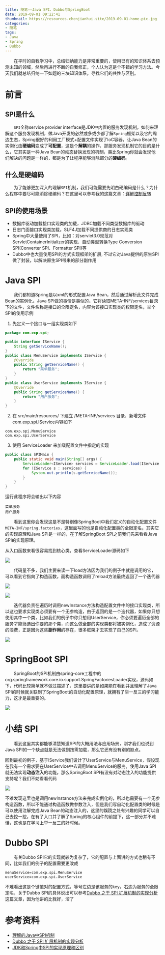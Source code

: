 ```yaml
---
title: 随笔——Java SPI、Dubbo与SpringBoot
date: 2019-09-01 09:22:41
thumbnail: https://resources.chenjianhui.site/2019-09-01-home-pic.jpg
categories: 
- 随笔
tags: 
- Java
- Spring
- Dubbo
---
```


&emsp;&emsp;在平时的自我学习中，总结归纳能力是非常重要的，使用已有的知识体系去预测未知的领域，然后再进行不断的自我修正，个人认为这是个不错的学习方法。今天我们就总结归纳一下如题的三块知识体系，寻找它们的共性与区别。

<!-- more -->

# 前言

## SPI是什么

&emsp;&emsp;`SPI`全称service provider interface是JDK中内置的服务发现机制，如何来理解这个服务发现机制，做Java开发的必然或多或少都了解`Spring`框架以及它的周边生态，Spring很好的利用工厂模式+配置文件实现了IoC容器，让Java Bean的实例化由**硬编码**变成了**可配置**，这是个**解耦**的操作，那服务发现机制它的目的是什么，它其实是一种Java Bean的动态替换发现的机制，类比Spring你就会发现他们解决的问题是一样的，都是为了让程序能够消除部分的**硬编码**。

## 什么是硬编码

&emsp;&emsp;为了能够更加深入的理解`SPI`机制，我们可能需要先明白硬编码是什么？为什么程序中要尽可能消除硬编码？在这里可以参考我的这篇文章：[详解控制反转](https://github.com/calebman/spring-note/blob/master/notes/ioc/%E8%AF%A6%E8%A7%A3%E6%8E%A7%E5%88%B6%E5%8F%8D%E8%BD%AC.md)

## SPI的使用场景

* 数据库驱动加载接口实现类的加载，JDBC加载不同类型数据库的驱动
* 日志门面接口实现类加载，SLF4J加载不同提供商的日志实现类
* Spring中大量使用了SPI，比如：对servlet3.0规范对ServletContainerInitializer的实现、自动类型转换Type Conversion SPI(Converter SPI、Formatter SPI)等
* Dubbo中也大量使用SPI的方式实现框架的扩展, 不过它对Java提供的原生SPI做了封装，以解决原生SPI带来的部分副作用

# Java SPI

&emsp;&emsp;我们都知道Spring是以xml的形式配置Java Bean，然后通过解析此文件完成Bean的实例化，Java SPI做的事情是类似的，它将读取META-INF/services目录下的文件，文件名称是接口的全限定名，内容为该接口实现类的权限定名，举个SPI的使用示例

1. 先定义一个接口与一组实现类如下

```java
package com.exp.spi;

public interface IService {
    String getServiceName();
}
public class MenuService implements IService {
    @Override
    public String getServiceName() {
        return "菜单服务";
    }
}
public class UserService implements IService {
    @Override
    public String getServiceName() {
        return "用户服务";
    }
}
```
2. 在 src/main/resources/ 下建立 /META-INF/services 目录，新增文件com.exp.spi.IService内容如下

```
com.exp.spi.MenuService
com.exp.spi.UserService
```
3. 使用 ServiceLoader 来加载配置文件中指定的实现

```java
public class SPIMain {
    public static void main(String[] args) {
        ServiceLoader<IService> services = ServiceLoader.load(IService.class);
        for (IService s : services) {
            System.out.println(s.getServiceName());
        }
    }
}
```

运行此程序将会输出以下内容

```
菜单服务
用户服务
```

&emsp;&emsp;看到这里你会发现这是不是特别像SpringBoot中我们定义的自动化配置文件`META-INF/spring.factories`，这里面写的也是自动化配置类的全限定名，其实它的实现原理和Java SPI是一样的，在了解SpringBoot SPI之前我们先来看看Java SPI的实现原理。

从入口函数来看很容易找到核心类，查看ServiceLoader源码如下

![](https://resources.chenjianhui.site/2019-09-01-service-loader.png)

&emsp;&emsp;代码量不多，我们主要来读一下load方法因为我们的例子中就是调用的它，可以看到它指向了构造函数，而构造函数调用了reload方法最终返回了一个迭代器

![](https://resources.chenjianhui.site/2019-09-01-service-loader-01.png)

![](https://resources.chenjianhui.site/2019-09-01-service-loader-02.png)

&emsp;&emsp;迭代器负责在遍历时调用newInstance方法构造配置文件中的接口实现类，所以这也要求实现类必须要有一个无参构造，由于返回的是一个迭代器，如果你只想使用其中一个类，比如我们的例子中你只想用UserService，你必须要遍历全部的服务才能筛选出你要的那个类，而这么做全部的实现类都将被实例化，造成了资源的浪费，正是因为这些**副作用**的存在，很多框架才去实现了自己的SPI。

![](https://resources.chenjianhui.site/2019-09-01-service-loader-03.png)

# SpringBoot SPI

&emsp;&emsp;SpringBoot的SPI机制由spring-core工程中的org.springframework.core.io.support.SpringFactoriesLoader实现，源码如下，代码比较简单就不做过描述了，这里要讲的是如果能在看到并且理解了Java SPI的时候就关联到了SpringBoot的自动化配置原理，就拥有了举一反三的学习能力，这才是最重要的。

![](https://resources.chenjianhui.site/2019-09-01-spring-factories-loader.png)

# 小结 SPI

&emsp;&emsp;看到这里其实都能够清楚知道SPI的大概用法与应用场景，刚才我们也说到Java SPI的一个缺点就是无法做到按需加载，那么它还有没有别的缺点。

回到最初的例子，基于IService我们设计了UserService与MenuService，假设现在我有一个需求要在UserService中去调用MenuService的服务，使用Java SPI就无法实现**动态注入**的功能，那么SpringBoot SPI有没有对动态注入的功能提供支持呢？我们不妨看看代码

![](https://resources.chenjianhui.site/2019-09-01-spring-factories-loader-init.png)

不难发现这里也是调用newInstance方法来完成实例化的，所以也需要有一个无参构造函数，所以不能通过构造函数做参数注入，但是我们写自动化配置类的时候是可以使用注解完成Java Bean的动态注入的，这里的蹊跷之处有兴趣的同学可以自己去挖一挖，在有了入口并了解了Spring的核心组件的前提下，这一部分并不难懂，这也是在学习上举一反三的好时候。


# Dubbo SPI

&emsp;&emsp;有关Dubbo SPI它的实现就较为复杂了，它的配置与上面讲的方式也稍有不同，比如我们的例子的配置需要更改成

```properties
menuService=com.exp.spi.MenuService
userService=com.exp.spi.UserService
```

不难看出这是个键值对的配置方式，等号左边是该服务的key，右边为服务的全限定名，关于Dubbo SPI的具体说出可以参考[Dubbo 之于 SPI 扩展机制的实现分析](http://www.zhenchao.org/2017/12/17/rpc/dubbo-spi/)这篇文章，因为他讲的比我好，溜了


# 参考资料

* [理解的Java中SPI机制](https://juejin.im/post/5b9b1c115188255c5e66d18c)
* [Dubbo 之于 SPI 扩展机制的实现分析](http://www.zhenchao.org/2017/12/17/rpc/dubbo-spi/)
* [JDK和Spring中SPI的实现原理和区别](https://my.oschina.net/kipeng/blog/1789849)

